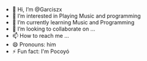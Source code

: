 - 👋 Hi, I’m @Garciszx
- 👀 I’m interested in Playing Music and programming
- 🌱 I’m currently learning Music and Programming
- 💞️ I’m looking to collaborate on ...
- 📫 How to reach me ...
- 😄 Pronouns: him
- ⚡ Fun fact: I'm Pocoyó

<!---
Garciszx/Garciszx is a ✨ special ✨ repository because its `README.md` (this file) appears on your GitHub profile.
You can click the Preview link to take a look at your changes.
--->
